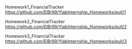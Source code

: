 Homework1_FinancialTracker https://github.com/ElBr99/YlabInternship_Homeworks/pull/1

Homework2_FinancialTracker https://github.com/ElBr99/YlabInternship_Homeworks/pull/2

Homework3_FinancialTracker https://github.com/ElBr99/YlabInternship_Homeworks/pull/3
